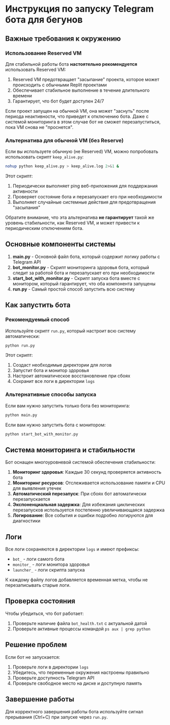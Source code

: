 # Инструкция по запуску Telegram бота для бегунов

## Важные требования к окружению

### Использование Reserved VM

Для стабильной работы бота **настоятельно рекомендуется** использовать Reserved VM:

1. Reserved VM предотвращает "засыпание" проекта, которое может происходить с обычными Replit проектами
2. Обеспечивает стабильное выполнение в течение длительного времени
3. Гарантирует, что бот будет доступен 24/7

Если проект запущен на обычной VM, она может "заснуть" после периода неактивности, что приведет к отключению бота. Даже с системой мониторинга в этом случае бот не сможет перезапуститься, пока VM снова не "проснется".

### Альтернатива для обычной VM (без Reserve)

Если вы используете обычную (не Reserved) VM, можно попробовать использовать скрипт `keep_alive.py`:

```bash
nohup python keep_alive.py > keep_alive.log 2>&1 &
```

Этот скрипт:
1. Периодически выполняет ping веб-приложения для поддержания активности
2. Проверяет состояние бота и перезапускает его при необходимости
3. Выполняет случайные системные действия для предотвращения "засыпания"

Обратите внимание, что эта альтернатива **не гарантирует** такой же уровень стабильности, как Reserved VM, и может привести к периодическим отключениям бота.

## Основные компоненты системы

1. **main.py** - Основной файл бота, который содержит логику работы с Telegram API
2. **bot_monitor.py** - Скрипт мониторинга здоровья бота, который следит за работой бота и перезапускает его при необходимости
3. **start_bot_with_monitor.py** - Скрипт запуска бота вместе с монитором, который гарантирует, что оба компонента запущены
4. **run.py** - Самый простой способ запустить всю систему

## Как запустить бота

### Рекомендуемый способ

Используйте скрипт `run.py`, который настроит всю систему автоматически:

```bash
python run.py
```

Этот скрипт:
1. Создаст необходимые директории для логов
2. Запустит бота и монитор здоровья
3. Настроит автоматическое восстановление при сбоях
4. Сохранит все логи в директории `logs`

### Альтернативные способы запуска

Если вам нужно запустить только бота без мониторинга:

```bash
python main.py
```

Если вам нужно запустить бота с монитором:

```bash
python start_bot_with_monitor.py
```

## Система мониторинга и стабильности

Бот оснащен многоуровневой системой обеспечения стабильности:

1. **Мониторинг здоровья**: Каждые 30 секунд проверяется активность бота
2. **Мониторинг ресурсов**: Отслеживается использование памяти и CPU для выявления утечек
3. **Автоматический перезапуск**: При сбоях бот автоматически перезапускается
4. **Экспоненциальная задержка**: Для избежания циклических перезапусков используется постепенно увеличивающаяся задержка
5. **Логирование**: Все события и ошибки подробно логируются для диагностики

## Логи

Все логи сохраняются в директории `logs` и имеют префиксы:

- `bot_` - логи самого бота
- `monitor_` - логи монитора здоровья
- `launcher_` - логи скрипта запуска

К каждому файлу логов добавляется временная метка, чтобы не перезаписывать старые логи.

## Проверка состояния

Чтобы убедиться, что бот работает:

1. Проверьте наличие файла `bot_health.txt` с актуальной датой
2. Проверьте активные процессы командой `ps aux | grep python`

## Решение проблем

Если бот не запускается:

1. Проверьте логи в директории `logs`
2. Убедитесь, что переменные окружения настроены правильно
3. Проверьте доступность Telegram API
4. Проверьте свободное место на диске и доступную память

## Завершение работы

Для корректного завершения работы бота используйте сигнал прерывания (Ctrl+C) при запуске через `run.py`.